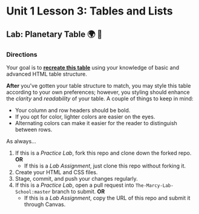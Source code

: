 # Unit 1 Lesson 3: Tables and Lists
## Lab: Planetary Table 🌍 🔭

### Directions

Your goal is to [**recreate this table**](https://mdn.github.io/learning-area/html/tables/assessment-finished/planets-data.html) using your knowledge of basic and advanced HTML table structure.

**After** you've gotten your table structure to match, you may style this table according to your own preferences; however, you styling should enhance the _clarity_ and _readability_ of your table. A couple of things to keep in mind:
  * Your column and row headers should be bold.
  * If you opt for color, lighter colors are easier on the eyes.
  * Alternating colors can make it easier for the reader to distinguish between rows.

As always...
  1. If this is a *Practice Lab*, fork this repo and clone down the forked repo. **OR**
      * If this is a *Lab Assignment*, just clone this repo without forking it.
  2. Create your HTML and CSS files.
  3. Stage, commit, and push your changes regularly.
  4. If this is a *Practice Lab*, open a pull request into `The-Marcy-Lab-School:master` branch to submit. **OR**
      * If this is a *Lab Assignment*, copy the URL of this repo and submit it through Canvas. 

